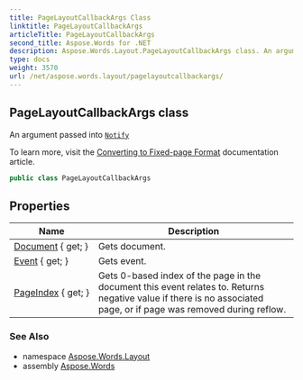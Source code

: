 ```yaml
---
title: PageLayoutCallbackArgs Class
linktitle: PageLayoutCallbackArgs
articleTitle: PageLayoutCallbackArgs
second_title: Aspose.Words for .NET
description: Aspose.Words.Layout.PageLayoutCallbackArgs class. An argument passed into Notify in C#.
type: docs
weight: 3570
url: /net/aspose.words.layout/pagelayoutcallbackargs/
---
```

## PageLayoutCallbackArgs class

An argument passed into [`Notify`](../ipagelayoutcallback/notify/)

To learn more, visit the [Converting to Fixed-page Format](https://docs.aspose.com/words/net/converting-to-fixed-page-format/) documentation article.

```csharp
public class PageLayoutCallbackArgs
```

## Properties

| Name | Description |
| --- | --- |
| [Document](../../aspose.words.layout/pagelayoutcallbackargs/document/) { get; } | Gets document. |
| [Event](../../aspose.words.layout/pagelayoutcallbackargs/event/) { get; } | Gets event. |
| [PageIndex](../../aspose.words.layout/pagelayoutcallbackargs/pageindex/) { get; } | Gets 0-based index of the page in the document this event relates to. Returns negative value if there is no associated page, or if page was removed during reflow. |

### See Also

* namespace [Aspose.Words.Layout](../../aspose.words.layout/)
* assembly [Aspose.Words](../../)

